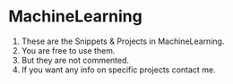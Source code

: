 # MachineLearning

1. These are the Snippets & Projects in MachineLearning.
2. You are free to use them.
3. But they are not commented.
4. If you want any info on specific projects contact me.